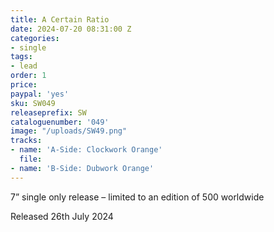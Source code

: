 ```yaml
---
title: A Certain Ratio
date: 2024-07-20 08:31:00 Z
categories:
- single
tags:
- lead
order: 1
price: 
paypal: 'yes'
sku: SW049
releaseprefix: SW
cataloguenumber: '049'
image: "/uploads/SW49.png"
tracks:
- name: 'A-Side: Clockwork Orange'
  file: 
- name: 'B-Side: Dubwork Orange'
---
```


7” single only release – limited to an edition of 500 worldwide

Released 26th July 2024
 




 



